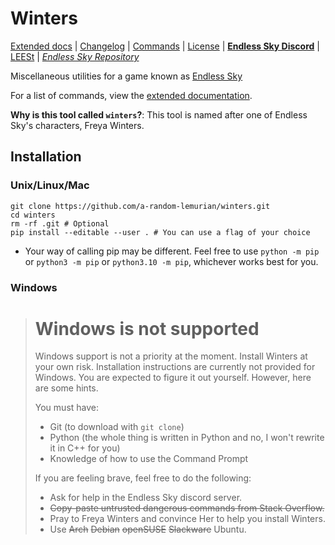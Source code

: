 # Winters
[Extended docs](docs/README.md) | [Changelog](/CHANGELOG.md) | [Commands](/docs/commands.md) | [License](/COPYING) | [**Endless Sky Discord**](https://discord.com/ZeuASSx) | [LEESt](https://lemuria-es.github.io/leest-docs) | [*Endless Sky Repository*](https://github.com/endless-sky/endless-sky)

Miscellaneous utilities for a game known as [Endless Sky](https://github.com/endless-sky/endless-sky)

For a list of commands, view the [extended documentation](docs/README.md).

**Why is this tool called `winters`?**: This tool is named after one of Endless Sky's characters, Freya Winters.

## Installation
### Unix/Linux/Mac
```
git clone https://github.com/a-random-lemurian/winters.git
cd winters
rm -rf .git # Optional
pip install --editable --user . # You can use a flag of your choice
```
- Your way of calling pip may be different. Feel free to use `python -m pip` or `python3 -m pip` or `python3.10 -m pip`, whichever works best for you.
### Windows
> # **Windows is not supported**
>
> Windows support is not a priority at the moment. Install Winters at your own risk. Installation instructions are currently not provided for Windows. You are expected to figure it out yourself. However, here are some hints.
>
> You must have:
> * Git (to download with `git clone`)
> * Python (the whole thing is written in Python and no, I won't rewrite it in C++ for you)
> * Knowledge of how to use the Command Prompt
>
> If you are feeling brave, feel free to do the following:
> * Ask for help in the Endless Sky discord server.
> * ~~Copy-paste untrusted dangerous commands from Stack Overflow.~~
> * Pray to Freya Winters and convince Her to help you install Winters.
> * Use ~~Arch~~ ~~Debian~~ ~~openSUSE~~ ~~Slackware~~ Ubuntu.